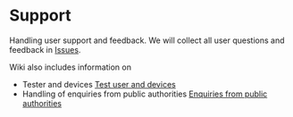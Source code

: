 Support
=======

Handling user support and feedback. We will collect all user questions and feedback in [Issues](https://github.com/hoccer/support/issues).

Wiki also includes information on 

- Tester and devices [Test user and devices](https://github.com/hoccer/support/wiki#test-user-and-devices)
- Handling of enquiries from public authorities [Enquiries from public authorities](https://github.com/hoccer/support/wiki#enquiries-from-public-authorities)

